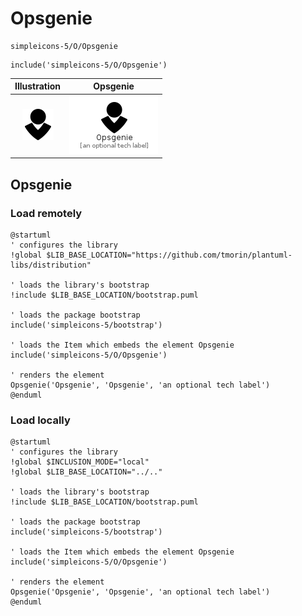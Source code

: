 # Opsgenie


```text
simpleicons-5/O/Opsgenie
```

```text
include('simpleicons-5/O/Opsgenie')
```



| Illustration | Opsgenie |
| :---: | :---: |
| ![illustration for Illustration](../../simpleicons-5/O/Opsgenie.png) | ![illustration for Opsgenie](../../simpleicons-5/O/Opsgenie.Local.png) |




## Opsgenie

### Load remotely
```plantuml
@startuml
' configures the library
!global $LIB_BASE_LOCATION="https://github.com/tmorin/plantuml-libs/distribution"

' loads the library's bootstrap
!include $LIB_BASE_LOCATION/bootstrap.puml

' loads the package bootstrap
include('simpleicons-5/bootstrap')

' loads the Item which embeds the element Opsgenie
include('simpleicons-5/O/Opsgenie')

' renders the element
Opsgenie('Opsgenie', 'Opsgenie', 'an optional tech label')
@enduml
```

### Load locally
```plantuml
@startuml
' configures the library
!global $INCLUSION_MODE="local"
!global $LIB_BASE_LOCATION="../.."

' loads the library's bootstrap
!include $LIB_BASE_LOCATION/bootstrap.puml

' loads the package bootstrap
include('simpleicons-5/bootstrap')

' loads the Item which embeds the element Opsgenie
include('simpleicons-5/O/Opsgenie')

' renders the element
Opsgenie('Opsgenie', 'Opsgenie', 'an optional tech label')
@enduml
```

